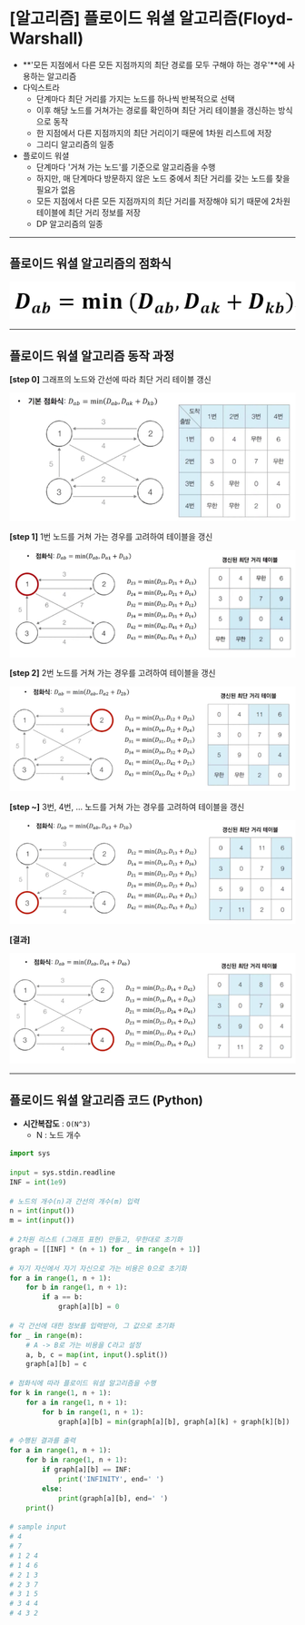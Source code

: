 # [알고리즘] 플로이드 워셜 알고리즘(Floyd-Warshall)

- **'모든 지점에서 다른 모든 지점까지의 최단 경로를 모두 구해야 하는 경우'**에 사용하는 알고리즘
- 다익스트라
  - 단계마다 최단 거리를 가지는 노드를 하나씩 반복적으로 선택
  - 이후 해당 노드를 거쳐가는 경로를 확인하며 최단 거리 테이블을 갱신하는 방식으로 동작
  - 한 지점에서 다른 지점까지의 최단 거리이기 때문에 1차원 리스트에 저장
  - 그리디 알고리즘의 일종
- 플로이드 워셜
  - 단계마다 '거쳐 가는 노드'를 기준으로 알고리즘을 수행
  - 하지만, 매 단계마다 방문하지 않은 노드 중에서 최단 거리를 갖는 노드를 찾을 필요가 없음
  - 모든 지점에서 다른 모든 지점까지의 최단 거리를 저장해야 되기 때문에 2차원 테이블에 최단 거리 정보를 저장
  - DP 알고리즘의 일종

---

## 플로이드 워셜 알고리즘의 점화식

![점화식](./assets/floyd-warshall/1.png)

---

## 플로이드 워셜 알고리즘 동작 과정

**[step 0]** 그래프의 노드와 간선에 따라 최단 거리 테이블 갱신

<img src="./assets/floyd-warshall/2.png" alt="동작과정1" style="zoom:67%;" />

**[step 1]** 1번 노드를 거쳐 가는 경우를 고려하여 테이블을 갱신

<img src="./assets/floyd-warshall/3.png" alt="동작과정2" style="zoom:67%;" />

**[step 2]** 2번 노드를 거쳐 가는 경우를 고려하여 테이블을 갱신

<img src="./assets/floyd-warshall/4.png" alt="동작과정3" style="zoom:67%;" />

**[step ~]** 3번, 4번, ... 노드를 거쳐 가는 경우를 고려하여 테이블을 갱신

<img src="./assets/floyd-warshall/5.png" alt="동작과정4" style="zoom:67%;" />

**[결과]**

<img src="./assets/floyd-warshall/6.png" alt="동작과정5" style="zoom:67%;" />

---

## 플로이드 워셜 알고리즘 코드 (Python)

- **시간복잡도** : `O(N^3)`
  - N : 노드 개수

```python
import sys

input = sys.stdin.readline
INF = int(1e9)

# 노드의 개수(n)과 간선의 개수(m) 입력
n = int(input())
m = int(input())

# 2차원 리스트 (그래프 표현) 만들고, 무한대로 초기화
graph = [[INF] * (n + 1) for _ in range(n + 1)]

# 자기 자신에서 자기 자신으로 가는 비용은 0으로 초기화
for a in range(1, n + 1):
    for b in range(1, n + 1):
        if a == b:
            graph[a][b] = 0

# 각 간선에 대한 정보를 입력받아, 그 값으로 초기화
for _ in range(m):
    # A -> B로 가는 비용을 C라고 설정
    a, b, c = map(int, input().split())
    graph[a][b] = c

# 점화식에 따라 플로이드 워셜 알고리즘을 수행
for k in range(1, n + 1):
    for a in range(1, n + 1):
        for b in range(1, n + 1):
            graph[a][b] = min(graph[a][b], graph[a][k] + graph[k][b])

# 수행된 결과를 출력
for a in range(1, n + 1):
    for b in range(1, n + 1):
        if graph[a][b] == INF:
            print('INFINITY', end=' ')
        else:
            print(graph[a][b], end=' ')
    print()

# sample input
# 4
# 7
# 1 2 4
# 1 4 6
# 2 1 3
# 2 3 7
# 3 1 5
# 3 4 4
# 4 3 2
```

